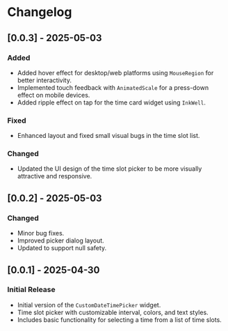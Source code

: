 # Changelog

## [0.0.3] - 2025-05-03
### Added
- Added hover effect for desktop/web platforms using `MouseRegion` for better interactivity.
- Implemented touch feedback with `AnimatedScale` for a press-down effect on mobile devices.
- Added ripple effect on tap for the time card widget using `InkWell`.

### Fixed
- Enhanced layout and fixed small visual bugs in the time slot list.

### Changed
- Updated the UI design of the time slot picker to be more visually attractive and responsive.

## [0.0.2] - 2025-05-03
### Changed
- Minor bug fixes.
- Improved picker dialog layout.
- Updated to support null safety.

## [0.0.1] - 2025-04-30
### Initial Release
- Initial version of the `CustomDateTimePicker` widget.
- Time slot picker with customizable interval, colors, and text styles.
- Includes basic functionality for selecting a time from a list of time slots.


